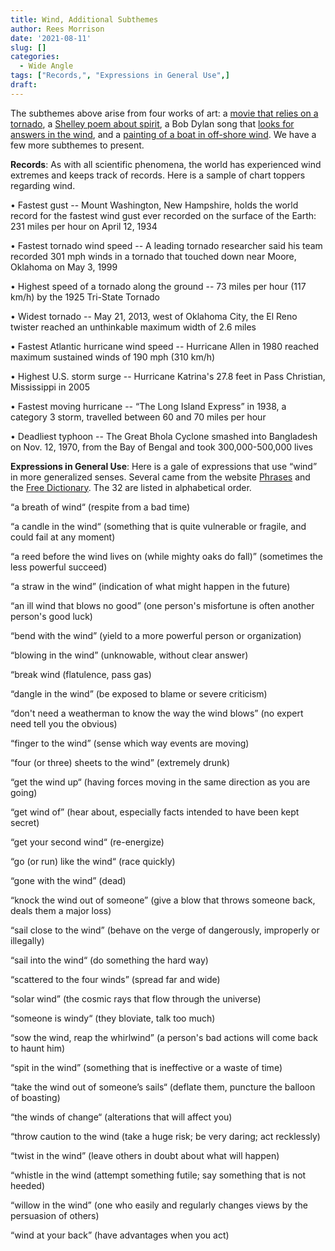 ```yaml
---
title: Wind, Additional Subthemes
author: Rees Morrison
date: '2021-08-11'
slug: []
categories:
  - Wide Angle
tags: ["Records,", "Expressions in General Use",]
draft: 
---
```


The subthemes above arise from four works of art: a [movie that relies on a tornado](https://themesfromart.com/post/2021-08-12-wind-from-the-wizard-of-oz-a-movie-with-judy-garland/windoz/), a [Shelley poem about spirit](https://themesfromart.com/post/2021-08-12-wind-from-ode-to-the-west-wind-by-percy-bysshe-shelley/windode/), a Bob Dylan song that [looks for answers in the wind](https://themesfromart.com/post/2021-08-12-wind-from-blowin-in-the-wind-a-song-by-bob-dylan/windblowin/), and a [painting of a boat in off-shore wind](https://themesfromart.com/post/2021-08-12-wind-from-the-man-at-the-helm-a-painting-by-theo-van-rysselberghe/windhelm/).  We have a few more subthemes to present.

<!--more-->

**Records**:  As with all scientific phenomena, the world has experienced wind extremes and keeps track of records.  Here is a sample of chart toppers regarding wind.

•	Fastest gust -- Mount Washington, New Hampshire, holds the world record for the fastest wind gust ever recorded on the surface of the Earth: 231 miles per hour on April 12, 1934

•	Fastest tornado wind speed -- A leading tornado researcher said his team recorded 301 mph winds in a tornado that touched down near Moore, Oklahoma on May 3, 1999

•	Highest speed of a tornado along the ground -- 73 miles per hour (117 km/h) by the 1925 Tri-State Tornado

•	Widest tornado -- May 21, 2013, west of Oklahoma City, the El Reno twister reached an unthinkable maximum width of 2.6 miles

•	Fastest Atlantic hurricane wind speed -- Hurricane Allen in 1980 reached maximum sustained winds of 190 mph (310 km/h)

•	Highest U.S. storm surge -- Hurricane Katrina's 27.8 feet in Pass Christian, Mississippi in 2005

•	Fastest moving hurricane -- “The Long Island Express” in 1938, a category 3 storm, travelled between 60 and 70 miles per hour

•	Deadliest typhoon -- The Great Bhola Cyclone smashed into Bangladesh	on Nov. 12, 1970, from the Bay of Bengal and took 300,000-500,000 lives

**Expressions in General Use**:  Here is a gale of expressions that use “wind” in more generalized senses.  Several came from the website [Phrases](https://www.phrases.com/psearch/wind) and the [Free Dictionary](https://idioms.thefreedictionary.com/wind).  The 32 are listed in alphabetical order.

“a breath of wind“ (respite from a bad time)

“a candle in the wind“ (something that is quite vulnerable or fragile, and could fail at any moment)

“a reed before the wind lives on (while mighty oaks do fall)” (sometimes the less powerful succeed)

“a straw in the wind” (indication of what might happen in the future)

“an ill wind that blows no good” (one person's misfortune is often another person's good luck)

“bend with the wind” (yield to a more powerful person or organization)

“blowing in the wind” (unknowable, without clear answer)

“break wind (flatulence, pass gas)

“dangle in the wind” (be exposed to blame or severe criticism)

“don't need a weatherman to know the way the wind blows” (no expert need tell you the obvious)

“finger to the wind” (sense which way events are moving)

“four (or three) sheets to the wind” (extremely drunk)

“get the wind up“ (having forces moving in the same direction as you are going)

“get wind of” (hear about, especially facts intended to have been kept secret)

“get your second wind“ (re-energize)

“go (or run) like the wind“ (race quickly)

“gone with the wind” (dead)

“knock the wind out of someone” (give a blow that throws someone back, deals them a major loss)

“sail close to the wind” (behave on the verge of dangerously, improperly or illegally)

“sail into the wind“ (do something the hard way)

“scattered to the four winds” (spread far and wide)

“solar wind” (the cosmic rays that flow through the universe)

“someone is windy“ (they bloviate, talk too much)

“sow the wind, reap the whirlwind” (a person's bad actions will come back to haunt him)	

“spit in the wind” (something that is ineffective or a waste of time)

“take the wind out of someone’s sails“ (deflate them, puncture the balloon of boasting)

“the winds of change“ (alterations that will affect you)

“throw caution to the wind (take a huge risk; be very daring; act recklessly)

“twist in the wind” (leave others in doubt about what will happen)

“whistle in the wind  (attempt something futile; say something that is not heeded)

“willow in the wind” (one who easily and regularly changes views by the persuasion of others)

“wind at your back” (have advantages when you act)
